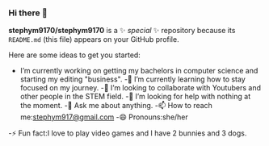 ### Hi there 👋


**stephym9170/stephym9170** is a ✨ _special_ ✨ repository because its `README.md` (this file) appears on your GitHub profile.

Here are some ideas to get you started:

- I’m currently working on getting my bachelors in computer science and starting my editing "business".
-🌱 I’m currently learning how to stay focused on my journey.
-👯 I’m looking to collaborate with Youtubers and other people in the STEM field.
-🤔 I’m looking for help with nothing at the moment.
-💬 Ask me about anything.
-📫 How to reach me:stephym917@gmail.com
-😄 Pronouns:she/her

-⚡ Fun fact:I love to play video games and I have 2 bunnies and 3 dogs.

